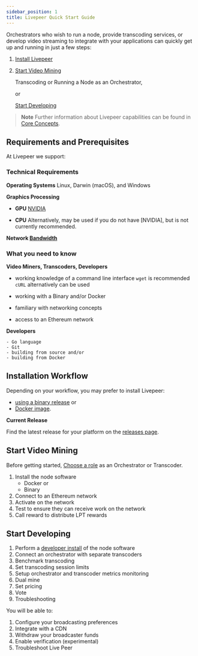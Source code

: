 ```yaml
---
sidebar_position: 1
title: Livepeer Quick Start Guide
---
```


Orchestrators who wish to run a node, provide transcoding services, or develop video streaming to integrate with your applications can quickly get up and running in just a few steps:

1.	[Install Livepeer](/livepeer-quick-start/#installation-workflow)
2.	[Start Video Mining](/livepeer-quick-start/#start-video-mining)
	
	Transcoding or Running a Node as an Orchestrator, 

	or 
	
	[Start Developing](/livepeer-quick-start/#start-developing)

>**Note** Further information about Livepeer capabilities can be found in [Core Concepts](/core-concepts/core-concepts.md). 


## Requirements and Prerequisites

At Livepeer we support:

### Technical Requirements

**Operating Systems** Linux, Darwin (macOS), and Windows

**Graphics Processing**
- **GPU** [NVIDIA](/reference-information/video-mining-references/gpu-support)

- **CPU** Alternatively, may be used if you do not have [NVIDIA], but is not currently recommended.

**Network [Bandwidth](/reference-information/video-mining-references/bandwidth)**



### What you need to know

**Video Miners, Transcoders, Developers**
- working knowledge of a command line interface
		 `wget` is recommended
		 `cURL` alternatively can be used

- working with a Binary and/or Docker
- familiary with networking concepts
- access to an Ethereum network	

**Developers**

	- Go language
	- Git
	- building from source and/or
	- building from Docker	


## Installation Workflow

Depending on your workflow, you may prefer to install Livepeer:
- [using a binary release](/livepeer-quick-start/binary-release) or
- [Docker image](/livepeer-quick-start/docker).

**Current Release**

Find the latest release for your platform on the [releases page](https://github.com/livepeer/go-livepeer/releases).


## Start Video Mining

Before getting started, [Choose a role](/livepeer-quick-start/video-mining-quick-start/choosing-a-role) as an Orchestrator or Transcoder.

1. Install the node software
	- Docker or 
	- Binary
2. Connect to an Ethereum network
3. Activate on the network
4. Test to ensure they can receive work on the network
5. Call reward to distribute LPT rewards


## Start Developing

1. Perform a [developer install](/livepeer-quick-start/developing-quick-start/installing-for-development) of the node software 
2. Connect an orchestrator with separate transcoders
3. Benchmark transcoding
4. Set transcoding session limits
5. Setup orchestrator and transcoder metrics monitoring
6. Dual mine
7. Set pricing
8. Vote
9. Troubleshooting


You will be able to:
1. Configure your broadcasting preferences
2. Integrate with a CDN
3. Withdraw your broadcaster funds
4. Enable verification (experimental)
5. Troubleshoot Live Peer

